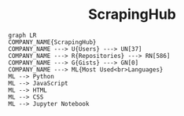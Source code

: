 <h1 align="center">ScrapingHub</h1>

```mermaid
graph LR
COMPANY_NAME{ScrapingHub}
COMPANY_NAME ---> U{Users} ---> UN[37]
COMPANY_NAME ---> R{Repositories} ---> RN[586]
COMPANY_NAME ---> G{Gists} ---> GN[0]
COMPANY_NAME ---> ML{Most Used<br>Languages}
ML --> Python
ML --> JavaScript
ML --> HTML
ML --> CSS
ML --> Jupyter Notebook
```
